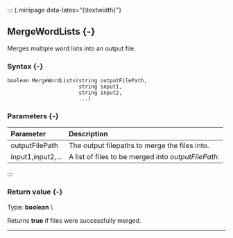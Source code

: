 ::: {.minipage data-latex="{\textwidth}"}
## MergeWordLists {-}

Merges multiple word lists into an output file.

### Syntax {-}

```{sql}
boolean MergeWordLists(string outputFilePath,
                       string input1,
                       string input2,
                       ...)
```

### Parameters {-}

**Parameter** | **Description**
| :-- | :-- |
outputFilePath | The output filepaths to merge the files into.
input1,input2,... | A list of files to be merged into *outputFilePath*.
:::

### Return value {-}

Type: **boolean** \

Returns **true** if files were successfully merged.
***
